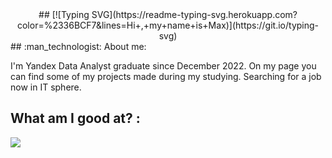 <div align="center">
## [![Typing SVG](https://readme-typing-svg.herokuapp.com?color=%2336BCF7&lines=Hi+,+my+name+is+Max)](https://git.io/typing-svg)
</div>
## :man_technologist: About me:

I'm Yandex Data Analyst graduate since December 2022. On my page you can find some of my projects made during my studying. Searching for a job now in IT sphere. 

## What am I good at? :


 ![](https://github-profile-summary-cards.vercel.app/api/cards/repos-per-language?username=Ordinary76)
